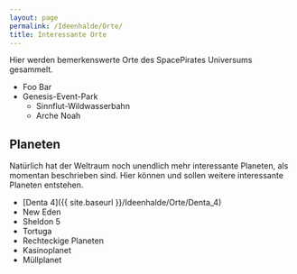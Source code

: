 ```yaml
---
layout: page
permalink: /Ideenhalde/Orte/
title: Interessante Orte
---
```




Hier werden bemerkenswerte Orte des SpacePirates Universums gesammelt.

- Foo Bar
- Genesis-Event-Park
  - Sinnflut-Wildwasserbahn
  - Arche Noah

## Planeten

Natürlich hat der Weltraum noch unendlich mehr interessante Planeten, als momentan beschrieben sind. Hier können und sollen weitere interessante Planeten entstehen.

- [Denta 4]({{ site.baseurl }}/Ideenhalde/Orte/Denta_4)
- New Eden
- Sheldon 5
- Tortuga
- Rechteckige Planeten
- Kasinoplanet
- Müllplanet
